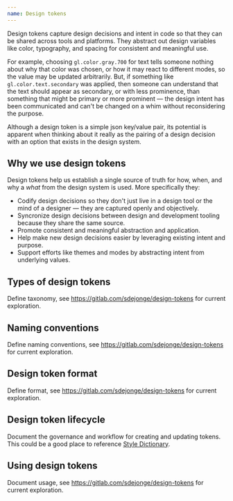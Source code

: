 ```yaml
---
name: Design tokens
---
```


Design tokens capture design decisions and intent in code so that they can be shared across tools and platforms. They abstract out design variables like color, typography, and spacing for consistent and meaningful use. 

For example, choosing `gl.color.gray.700` for text tells someone nothing about why that color was chosen, or how it may react to different modes, so the value may be updated arbitrarily. But, if something like `gl.color.text.secondary` was applied, then someone can understand that the text should appear as secondary, or with less prominence, than something that might be primary or more prominent — the design intent has been communicated and can't be changed on a whim without reconsidering the purpose.

Although a design token is a simple json key/value pair, its potential is apparent when thinking about it really as the pairing of a design decision with an option that exists in the design system.

## Why we use design tokens

Design tokens help us establish a single source of truth for how, when, and why a _what_ from the design system is used. More specifically they:

- Codify design decisions so they don't just live in a design tool or the mind of a designer — they are captured openly and objectively.
- Syncronize design decisions between design and development tooling because they share the same source.
- Promote consistent and meaningful abstraction and application.
- Help make new design decisions easier by leveraging existing intent and purpose.
- Support efforts like themes and modes by abstracting intent from underlying values.

## Types of design tokens

<todo>Define taxonomy, see https://gitlab.com/sdejonge/design-tokens for current exploration.</todo>

## Naming conventions

<todo>Define naming conventions, see https://gitlab.com/sdejonge/design-tokens for current exploration.</todo>

## Design token format

<todo>Define format, see https://gitlab.com/sdejonge/design-tokens for current exploration.</todo>

## Design token lifecycle

<todo>Document the governance and workflow for creating and updating tokens. This could be a good place to reference [Style Dictionary](https://amzn.github.io/style-dictionary).</todo>

## Using design tokens

<todo>Document usage, see https://gitlab.com/sdejonge/design-tokens for current exploration.</todo>
